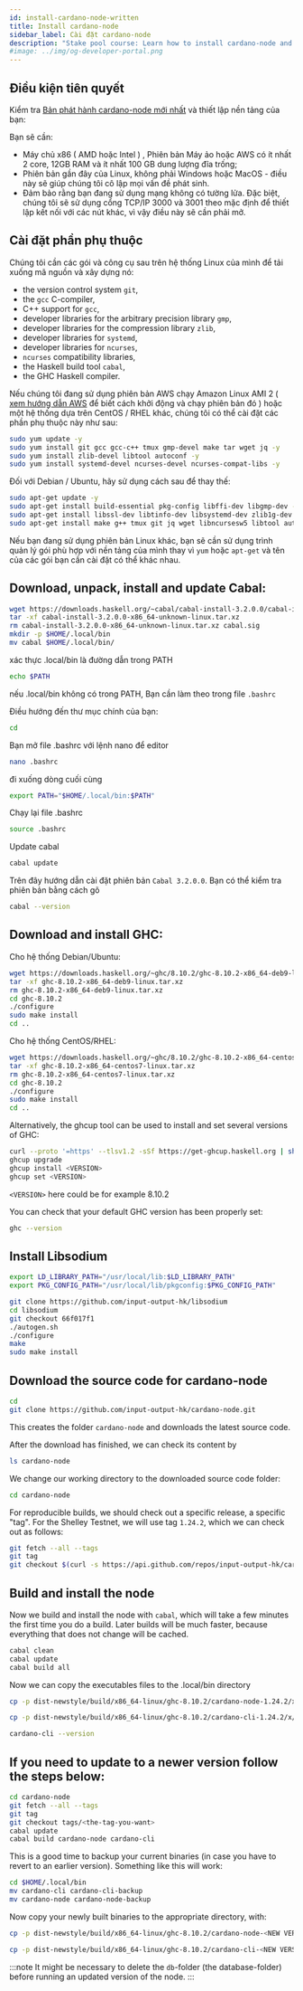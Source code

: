 ```yaml
---
id: install-cardano-node-written
title: Install cardano-node
sidebar_label: Cài đặt cardano-node
description: "Stake pool course: Learn how to install cardano-node and all its dependencies."
#image: ../img/og-developer-portal.png
---
```


## Điều kiện tiên quyết

Kiểm tra [Bản phát hành cardano-node mới nhất](https://github.com/input-output-hk/cardano-node/releases) và thiết lập nền tảng của bạn:

Bạn sẽ cần:

* Máy chủ x86 ( AMD hoặc Intel ) , Phiên bản Máy ảo hoặc AWS có ít nhất 2 core, 12GB RAM và ít nhất 100 GB dung lượng đĩa trống;
* Phiên bản gần đây của Linux, không phải Windows hoặc MacOS - điều này sẽ giúp chúng tôi cô lập mọi vấn đề phát sinh.
* Đảm bảo rằng bạn đang sử dụng mạng không có tường lửa. Đặc biệt, chúng tôi sẽ sử dụng cổng TCP/IP 3000 và 3001 theo mặc định để thiết lập kết nối với các nút khác, vì vậy điều này sẽ cần phải mở.

## Cài đặt phần phụ thuộc

Chúng tôi cần các gói và công cụ sau trên hệ thống Linux của mình để tải xuống mã nguồn và xây dựng nó:

* the version control system `git`,
* the `gcc` C-compiler,
* C++ support for `gcc`,
* developer libraries for the arbitrary precision library `gmp`,
* developer libraries for the compression library `zlib`,
* developer libraries for `systemd`,
* developer libraries for `ncurses`,
* `ncurses` compatibility libraries,
* the Haskell build tool `cabal`,
* the GHC Haskell compiler.

Nếu chúng tôi đang sử dụng phiên bản AWS chạy Amazon Linux AMI 2 ( [xem hướng dẫn AWS](../lesson-1#setup-a-linux-server-on-aws) để biết cách khởi động và chạy phiên bản đó ) hoặc một hệ thống dựa trên CentOS / RHEL khác, chúng tôi có thể cài đặt các phần phụ thuộc này như sau:

```sh
sudo yum update -y
sudo yum install git gcc gcc-c++ tmux gmp-devel make tar wget jq -y
sudo yum install zlib-devel libtool autoconf -y
sudo yum install systemd-devel ncurses-devel ncurses-compat-libs -y
```

Đối với Debian / Ubuntu, hãy sử dụng cách sau để thay thế:

```sh
sudo apt-get update -y
sudo apt-get install build-essential pkg-config libffi-dev libgmp-dev -y
sudo apt-get install libssl-dev libtinfo-dev libsystemd-dev zlib1g-dev -y
sudo apt-get install make g++ tmux git jq wget libncursesw5 libtool autoconf -y
```

Nếu bạn đang sử dụng phiên bản Linux khác, bạn sẽ cần sử dụng trình quản lý gói phù hợp với nền tảng của mình thay vì `yum` hoặc `apt-get` và tên của các gói bạn cần cài đặt có thể khác nhau.

## Download, unpack, install and update Cabal:

```sh
wget https://downloads.haskell.org/~cabal/cabal-install-3.2.0.0/cabal-install-3.2.0.0-x86_64-unknown-linux.tar.xz
tar -xf cabal-install-3.2.0.0-x86_64-unknown-linux.tar.xz
rm cabal-install-3.2.0.0-x86_64-unknown-linux.tar.xz cabal.sig
mkdir -p $HOME/.local/bin
mv cabal $HOME/.local/bin/
```

xác thực .local/bin là đường dẫn trong PATH

```sh
echo $PATH
```

nếu .local/bin không có trong PATH, Bạn cần làm theo trong file `.bashrc`

Điều hướng đến thư mục chính của bạn:

```sh
cd
```

Bạn mở file .bashrc với lệnh nano  để  editor

```sh
nano .bashrc
```

đi xuống dòng cuối cùng

```sh
export PATH="$HOME/.local/bin:$PATH"
```

Chạy lại file .bashrc

```sh
source .bashrc
```

Update cabal

```sh
cabal update
```

Trên đây hướng dẫn cài đặt phiên bản `Cabal 3.2.0.0`. Bạn có thể kiểm tra phiên bản bằng cách gõ

```sh
cabal --version
```

## Download and install GHC:

Cho hệ thống Debian/Ubuntu:

```sh
wget https://downloads.haskell.org/~ghc/8.10.2/ghc-8.10.2-x86_64-deb9-linux.tar.xz
tar -xf ghc-8.10.2-x86_64-deb9-linux.tar.xz
rm ghc-8.10.2-x86_64-deb9-linux.tar.xz
cd ghc-8.10.2
./configure
sudo make install
cd ..
```

Cho hệ thống CentOS/RHEL:

```sh
wget https://downloads.haskell.org/~ghc/8.10.2/ghc-8.10.2-x86_64-centos7-linux.tar.xz
tar -xf ghc-8.10.2-x86_64-centos7-linux.tar.xz
rm ghc-8.10.2-x86_64-centos7-linux.tar.xz
cd ghc-8.10.2
./configure
sudo make install
cd ..
```

Alternatively, the ghcup tool can be used to install and set several versions of GHC:

```sh
curl --proto '=https' --tlsv1.2 -sSf https://get-ghcup.haskell.org | sh
ghcup upgrade
ghcup install <VERSION>
ghcup set <VERSION>
```

`<VERSION>` here could be for example 8.10.2

You can check that your default GHC version has been properly set:

```sh
ghc --version
```

## Install Libsodium

```sh
export LD_LIBRARY_PATH="/usr/local/lib:$LD_LIBRARY_PATH"
export PKG_CONFIG_PATH="/usr/local/lib/pkgconfig:$PKG_CONFIG_PATH"

git clone https://github.com/input-output-hk/libsodium
cd libsodium
git checkout 66f017f1
./autogen.sh
./configure
make
sudo make install
```

## Download the source code for cardano-node

```sh
cd
git clone https://github.com/input-output-hk/cardano-node.git
```

This creates the folder `cardano-node` and downloads the latest source code.

After the download has finished, we can check its content by

```sh
ls cardano-node
```

We change our working directory to the downloaded source code folder:

```sh
cd cardano-node
```

For reproducible builds, we should check out a specific release, a specific "tag". For the Shelley Testnet, we will use tag `1.24.2`, which we can check out as follows:

```sh
git fetch --all --tags
git tag
git checkout $(curl -s https://api.github.com/repos/input-output-hk/cardano-node/releases/latest | jq -r .tag_name)
```

## Build and install the node

Now we build and install the node with `cabal`, which will take a few minutes the first time you do a build. Later builds will be much faster, because everything that does not change will be cached.

```sh
cabal clean
cabal update
cabal build all
```

Now we can copy the executables files to the .local/bin directory

```sh
cp -p dist-newstyle/build/x86_64-linux/ghc-8.10.2/cardano-node-1.24.2/x/cardano-node/build/cardano-node/cardano-node $HOME/.local/bin/
```

```sh
cp -p dist-newstyle/build/x86_64-linux/ghc-8.10.2/cardano-cli-1.24.2/x/cardano-cli/build/cardano-cli/cardano-cli $HOME/.local/bin/
```

```sh
cardano-cli --version
```

## If you need to update to a newer version follow the steps below:

```sh
cd cardano-node
git fetch --all --tags
git tag
git checkout tags/<the-tag-you-want>
cabal update
cabal build cardano-node cardano-cli
```

This is a good time to backup your current binaries (in case you have to revert to an earlier version). Something like this will work:

```sh
cd $HOME/.local/bin
mv cardano-cli cardano-cli-backup
mv cardano-node cardano-node-backup
```

Now copy your newly built binaries to the appropriate directory, with:

```sh
cp -p dist-newstyle/build/x86_64-linux/ghc-8.10.2/cardano-node-<NEW VERSION>/x/cardano-node/build/cardano-node/cardano-node $HOME/.local/bin/

cp -p dist-newstyle/build/x86_64-linux/ghc-8.10.2/cardano-cli-<NEW VERSION>/x/cardano-cli/build/cardano-cli/cardano-cli $HOME/.local/bin/
```

:::note
It might be necessary to delete the `db`-folder \(the database-folder\) before running an updated version of the node.
:::
